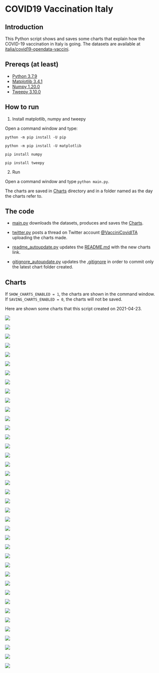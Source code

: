 # COVID19 Vaccination Italy

## Introduction

This Python script shows and saves some charts that explain how the COVID-19 vaccination in Italy is going. The datasets are available at [italia/covid19-opendata-vaccini](https://github.com/italia/covid19-opendata-vaccini).

## Prereqs (at least)
* [Python 3.7.9](https://www.python.org/) 
* [Matplotlib 3.4.1](https://pypi.org/project/matplotlib/)
* [Numpy 1.20.0](https://numpy.org/)
* [Tweepy 3.10.0](https://docs.tweepy.org/en/latest/)

## How to run 
1. Install matplotlib, numpy and tweepy

Open a command window and type:

`python -m pip install -U pip`

`python -m pip install -U matplotlib`

`pip install numpy`

`pip install tweepy`

2. Run

Open a command window and type `python main.py`. 

The charts are saved in [Charts](https://github.com/MatteoOrlandini/COVID-19-Vaccination-Italy/tree/main/Charts) directory and in a folder named as the day the charts refer to.

## The code

* [main.py](https://github.com/MatteoOrlandini/COVID-19-Vaccination-Italy/blob/main/main.py) downloads the datasets, produces and saves the [Charts](https://github.com/MatteoOrlandini/COVID-19-Vaccination-Italy/tree/main/Charts).

* [twitter.py](https://github.com/MatteoOrlandini/COVID-19-Vaccination-Italy/blob/main/twitter.py) posts a thread on Twitter account [@VacciniCovidITA](https://twitter.com/VacciniCovidITA) uploading the charts made.

* [readme_autoupdate.py](https://github.com/MatteoOrlandini/COVID-19-Vaccination-Italy/blob/main/readme_autoupdate.py) updates the [README.md](https://github.com/MatteoOrlandini/COVID-19-Vaccination-Italy/blob/main/README.md) with the new charts link.

* [gitignore_autoupdate.py](https://github.com/MatteoOrlandini/COVID-19-Vaccination-Italy/blob/main/readme_autoupdate.py) updates the [.gitignore](https://github.com/MatteoOrlandini/COVID-19-Vaccination-Italy/blob/main/.gitignore) in order to commit only the latest chart folder created.


## Charts
If `SHOW_CHARTS_ENABLED = 1`, the charts are shown in the command window. If `SAVING_CHARTS_ENABLED = 0`, the charts will not be saved.

Here are shown some charts that this script created on 2021-04-23.

![](https://github.com/MatteoOrlandini/COVID-19-Vaccination-Italy/blob/main/Charts/2021-04-23/2021-04-23-area-dosi_consegnate.png)

![](https://github.com/MatteoOrlandini/COVID-19-Vaccination-Italy/blob/main/Charts/2021-04-23/2021-04-23-area-dosi_somministrate.png)

![](https://github.com/MatteoOrlandini/COVID-19-Vaccination-Italy/blob/main/Charts/2021-04-23/2021-04-23-area-percentuale_somministrazione.png)

![](https://github.com/MatteoOrlandini/COVID-19-Vaccination-Italy/blob/main/Charts/2021-04-23/2021-04-23-fascia_anagrafica-categoria_60_69.png)

![](https://github.com/MatteoOrlandini/COVID-19-Vaccination-Italy/blob/main/Charts/2021-04-23/2021-04-23-fascia_anagrafica-categoria_70_79.png)

![](https://github.com/MatteoOrlandini/COVID-19-Vaccination-Italy/blob/main/Charts/2021-04-23/2021-04-23-fascia_anagrafica-categoria_altro-categoria_forze_armate-categoria_personale_scolastico.png)

![](https://github.com/MatteoOrlandini/COVID-19-Vaccination-Italy/blob/main/Charts/2021-04-23/2021-04-23-fascia_anagrafica-categoria_altro.png)

![](https://github.com/MatteoOrlandini/COVID-19-Vaccination-Italy/blob/main/Charts/2021-04-23/2021-04-23-fascia_anagrafica-categoria_forze_armate.png)

![](https://github.com/MatteoOrlandini/COVID-19-Vaccination-Italy/blob/main/Charts/2021-04-23/2021-04-23-fascia_anagrafica-categoria_operatori_sanitari_sociosanitari-categoria_personale_non_sanitario-categoria_ospiti_rsa.png)

![](https://github.com/MatteoOrlandini/COVID-19-Vaccination-Italy/blob/main/Charts/2021-04-23/2021-04-23-fascia_anagrafica-categoria_operatori_sanitari_sociosanitari.png)

![](https://github.com/MatteoOrlandini/COVID-19-Vaccination-Italy/blob/main/Charts/2021-04-23/2021-04-23-fascia_anagrafica-categoria_ospiti_rsa.png)

![](https://github.com/MatteoOrlandini/COVID-19-Vaccination-Italy/blob/main/Charts/2021-04-23/2021-04-23-fascia_anagrafica-categoria_over80.png)

![](https://github.com/MatteoOrlandini/COVID-19-Vaccination-Italy/blob/main/Charts/2021-04-23/2021-04-23-fascia_anagrafica-categoria_personale_non_sanitario.png)

![](https://github.com/MatteoOrlandini/COVID-19-Vaccination-Italy/blob/main/Charts/2021-04-23/2021-04-23-fascia_anagrafica-categoria_personale_scolastico.png)

![](https://github.com/MatteoOrlandini/COVID-19-Vaccination-Italy/blob/main/Charts/2021-04-23/2021-04-23-fascia_anagrafica-categoria_soggetti_fragili.png)

![](https://github.com/MatteoOrlandini/COVID-19-Vaccination-Italy/blob/main/Charts/2021-04-23/2021-04-23-fascia_anagrafica-prima_dose-seconda_dose.png)

![](https://github.com/MatteoOrlandini/COVID-19-Vaccination-Italy/blob/main/Charts/2021-04-23/2021-04-23-fascia_anagrafica-prima_dose.png)

![](https://github.com/MatteoOrlandini/COVID-19-Vaccination-Italy/blob/main/Charts/2021-04-23/2021-04-23-fascia_anagrafica-seconda_dose.png)

![](https://github.com/MatteoOrlandini/COVID-19-Vaccination-Italy/blob/main/Charts/2021-04-23/2021-04-23-fascia_anagrafica-sesso_femminile.png)

![](https://github.com/MatteoOrlandini/COVID-19-Vaccination-Italy/blob/main/Charts/2021-04-23/2021-04-23-fascia_anagrafica-sesso_maschile-sesso_femminile.png)

![](https://github.com/MatteoOrlandini/COVID-19-Vaccination-Italy/blob/main/Charts/2021-04-23/2021-04-23-fascia_anagrafica-sesso_maschile.png)

![](https://github.com/MatteoOrlandini/COVID-19-Vaccination-Italy/blob/main/Charts/2021-04-23/2021-04-23-fascia_anagrafica-totale.png)

![](https://github.com/MatteoOrlandini/COVID-19-Vaccination-Italy/blob/main/Charts/2021-04-23/2021-04-23-giorni-dosi_giornaliere.png)

![](https://github.com/MatteoOrlandini/COVID-19-Vaccination-Italy/blob/main/Charts/2021-04-23/2021-04-23-giorni-dosi_totali.png)

![](https://github.com/MatteoOrlandini/COVID-19-Vaccination-Italy/blob/main/Charts/2021-04-23/2021-04-23-giorni-fascia_anagrafica-16-19.png)

![](https://github.com/MatteoOrlandini/COVID-19-Vaccination-Italy/blob/main/Charts/2021-04-23/2021-04-23-giorni-fascia_anagrafica-20-29.png)

![](https://github.com/MatteoOrlandini/COVID-19-Vaccination-Italy/blob/main/Charts/2021-04-23/2021-04-23-giorni-fascia_anagrafica-30-39.png)

![](https://github.com/MatteoOrlandini/COVID-19-Vaccination-Italy/blob/main/Charts/2021-04-23/2021-04-23-giorni-fascia_anagrafica-40-49.png)

![](https://github.com/MatteoOrlandini/COVID-19-Vaccination-Italy/blob/main/Charts/2021-04-23/2021-04-23-giorni-fascia_anagrafica-50-59.png)

![](https://github.com/MatteoOrlandini/COVID-19-Vaccination-Italy/blob/main/Charts/2021-04-23/2021-04-23-giorni-fascia_anagrafica-60-69.png)

![](https://github.com/MatteoOrlandini/COVID-19-Vaccination-Italy/blob/main/Charts/2021-04-23/2021-04-23-giorni-fascia_anagrafica-70-79.png)

![](https://github.com/MatteoOrlandini/COVID-19-Vaccination-Italy/blob/main/Charts/2021-04-23/2021-04-23-giorni-fascia_anagrafica-80-89.png)

![](https://github.com/MatteoOrlandini/COVID-19-Vaccination-Italy/blob/main/Charts/2021-04-23/2021-04-23-giorni-fascia_anagrafica-90+.png)

![](https://github.com/MatteoOrlandini/COVID-19-Vaccination-Italy/blob/main/Charts/2021-04-23/2021-04-23-giorni-fornitore-Janssen.png)

![](https://github.com/MatteoOrlandini/COVID-19-Vaccination-Italy/blob/main/Charts/2021-04-23/2021-04-23-giorni-fornitore-Moderna.png)

![](https://github.com/MatteoOrlandini/COVID-19-Vaccination-Italy/blob/main/Charts/2021-04-23/2021-04-23-giorni-fornitore-Pfizer-BioNTech.png)

![](https://github.com/MatteoOrlandini/COVID-19-Vaccination-Italy/blob/main/Charts/2021-04-23/2021-04-23-giorni-fornitore-Vaxzevria%20(AstraZeneca).png)

![](https://github.com/MatteoOrlandini/COVID-19-Vaccination-Italy/blob/main/Charts/2021-04-23/2021-04-23-giorni-prima_dose-seconda_dose-barre.png)

![](https://github.com/MatteoOrlandini/COVID-19-Vaccination-Italy/blob/main/Charts/2021-04-23/2021-04-23-giorni-prima_dose-seconda_dose.png)

